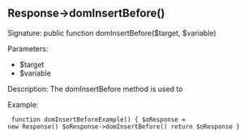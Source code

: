 ## Response->domInsertBefore()

Signature: public function domInsertBefore($target, $variable)

Parameters:

* $target
* $variable

Description:
The domInsertBefore method is used to 

Example:
<code><pre>
function domInsertBeforeExample()
{
    $oResponse = new Response()
    $oResponse->domInsertBefore()
    return $oResponse
}
</pre></code>
